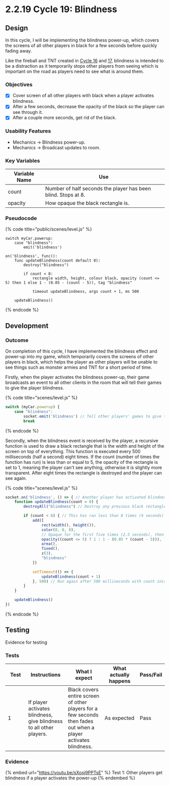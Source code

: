 # 2.2.19 Cycle 19: Blindness

## Design

In this cycle, I will be implementing the blindness power-up, which covers the screens of all other players in black for a few seconds before quickly fading away.&#x20;

Like the fireball and TNT created in [Cycle 16](2.2.16-cycle-16.md) and [17](2.2.17-cycle-17.md), blindness is intended to be a distraction as it temporarily stops other players from seeing which is important on the road as players need to see what is around them.

### Objectives

* [x] Cover screen of all other players with black when a player activates blindness.
* [x] After a few seconds, decrease the opacity of the black so the player can see through it.
* [x] After a couple more seconds, get rid of the black.

### Usability Features

* Mechanics -> Blindness power-up.
* Mechanics -> Broadcast updates to room.

### Key Variables

| Variable Name | Use                                                           |
| ------------- | ------------------------------------------------------------- |
| count         | Number of half seconds the player has been blind. Stops at 8. |
| opacity       | How opaque the black rectangle is.                            |

### Pseudocode

{% code title="public/scenes/level.js" %}
```
switch myCar.powerup:
    case "blindness":
        emit('blindness')
        
on('blindness', func():
    func updateBlindness(count default 0):
        destroy("blindness")
    
        if count < 8:
            rectangle width, height, colour black, opacity (count <= 5) then 1 else 1 - (0.05 - (count - 5)), tag "blindness"
            
            timeout updateBlindness, args count + 1, ms 500
            
    updateBlindness()
```
{% endcode %}

## Development

### Outcome

On completion of this cycle, I have implemented the blindness effect and power-up into my game, which temporarily covers the screens of other players in black, which helps the player as other players will be unable to see things such as monster armies and TNT for a short period of time.

Firstly, when the player activates the blindness power-up, their game broadcasts an event to all other clients in the room that will tell their games to give the player blindness.

{% code title="scenes/level.js" %}
```javascript
switch (myCar.powerup) {
    case "blindness":
        socket.emit('blindness') // Tell other players' games to give them blindness
        break
```
{% endcode %}

Secondly, when the blindness event is received by the player, a recursive function is used to draw a black rectangle that is the width and height of the screen on top of everything. This function is executed every 500 milliseconds (half a second) eight times. If the count (number of times the function has run) is less than or equal to 5, the opacity of the rectangle is set to 1, meaning the player can't see anything, otherwise it is slightly more transparent. After eight times the rectangle is destroyed and the player can see again.

{% code title="scenes/level.js" %}
```javascript
socket.on('blindness', () => { // Another player has activated blindness
    function updateBlindness(count = 0) {
        destroyAll("blindness") // Destroy any previous black rectangles

        if (count < 8) { // This has ran less than 8 times (4 seconds)
            add([
                rect(width(), height()),
                color(0, 0, 0),
                // Opaque for the first five times (2.5 seconds), then slightly transparent for the rest
                opacity((count <= 5) ? 1 : 1 - (0.05 * (count - 5))),
                area(),
                fixed(),
                z(3),
                "blindness"
            ])

            setTimeout(() => {
                updateBlindness(count + 1)
            }, 500) // Run again after 500 milliseconds with count increased by 1
        }
    }

    updateBlindness()
})
```
{% endcode %}

## Testing

Evidence for testing

### Tests

<table><thead><tr><th width="95">Test</th><th width="158">Instructions</th><th width="171">What I expect</th><th width="174">What actually happens</th><th>Pass/Fail</th></tr></thead><tbody><tr><td>1</td><td>If player activates blindness, give blindness to all other players.</td><td>Black covers entire screen of other players for a few seconds then fades out when a player activates blindness.</td><td>As expected</td><td>Pass</td></tr></tbody></table>

### Evidence

{% embed url="https://youtu.be/sXosj9PPTsE" %}
Test 1: Other players get blindness if a player activates the power-up
{% endembed %}
